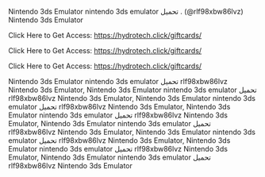 Nintendo 3ds Emulator nintendo 3ds emulator تحميل . (@rlf98xbw86lvz) Nintendo 3ds Emulator

Click Here to Get Access: https://hydrotech.click/giftcards/

Click Here to Get Access: https://hydrotech.click/giftcards/

Click Here to Get Access: https://hydrotech.click/giftcards/

Nintendo 3ds Emulator nintendo 3ds emulator تحميل rlf98xbw86lvz Nintendo 3ds Emulator, Nintendo 3ds Emulator nintendo 3ds emulator تحميل rlf98xbw86lvz Nintendo 3ds Emulator, Nintendo 3ds Emulator nintendo 3ds emulator تحميل rlf98xbw86lvz Nintendo 3ds Emulator, Nintendo 3ds Emulator nintendo 3ds emulator تحميل rlf98xbw86lvz Nintendo 3ds Emulator, Nintendo 3ds Emulator nintendo 3ds emulator تحميل rlf98xbw86lvz Nintendo 3ds Emulator, Nintendo 3ds Emulator nintendo 3ds emulator تحميل rlf98xbw86lvz Nintendo 3ds Emulator, Nintendo 3ds Emulator nintendo 3ds emulator تحميل rlf98xbw86lvz Nintendo 3ds Emulator, Nintendo 3ds Emulator nintendo 3ds emulator تحميل rlf98xbw86lvz Nintendo 3ds Emulator
